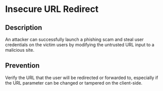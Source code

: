 # Insecure URL Redirect

## Description
An attacker can successfully launch a phishing scam and steal user credentials on the victim users by modifying the untrusted URL input to a malicious site.

## Prevention
Verify the URL that the user will be redirected or forwarded to, especially if the URL parameter can be changed or tampered on the client-side.
